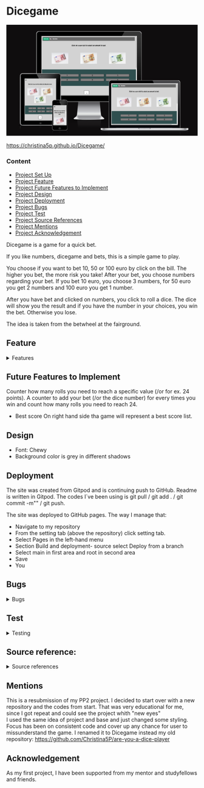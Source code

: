 # Dicegame
![dicegame](assets/images/readme_img/dicegame.png)

https://christina5p.github.io/Dicegame/


### Content


* [Project Set Up](#project-set-up)
* [Project Feature](#feature)
* [Project Future Features to Implement](#future-features-to-implement)
* [Project Design](#design)
* [Project Deployment](#deployment)
* [Project Bugs](#bugs)
* [Project Test](#test)
* [Project Source References](#source-reference)
* [Project Mentions](#mentions)
* [Project Acknowledgement](#acknowledgement)

Dicegame is a game for a quick bet.

If you like numbers, dicegame and bets, this is a simple game to play.

You choose if you want to bet 10, 50 or 100 euro by click on the bill.
The higher you bet, the more risk you take! 
After your bet, you choose numbers regarding your bet. If you bet 10 euro, you choose 3 numbers, for 50 euro you get 2 numbers and 100 euro you get 1 number.

After you have bet and clicked on numbers, you click to roll a dice.
The dice will show you the result and if you have the number in your choices, you win the bet. Otherwise you lose.

The idea is taken from the betwheel at the fairground.

## Feature
<details><summary>Features</summary>

### Play
![play](assets/images/readme_img/image.png)

To start you bet from 3 different values and you can easily see your bet, since the other values dissapear after your choice. 

When you have bet, you get informed how many numbers you will click on and your click change colours, so you can see your choice.
If you try to pick number before betting, you get an alert


![alert](assets/images/readme_img/image-4.png)

![eurobet](assets/images/readme_img/image-1.png)

When you have choosed numbers, you are ready to roll the dice by clicking on it.
If you try to roll the dice before picking all the numbers, you get an alert.

![alert](assets/images/readme_img/image-3.png)

![numbers](assets/images/readme_img/image-2.png)

After that, you click on the dice to get it roll.
The dice will roll with the animations and generate a number to compare if it is the same number you have choosen.
f you win, you should feel like the jumping man with the green dice that pops up and you get a result with the value you win.


![win](assets/images/readme_img/image-7.png)

And it´s harder feeling to lose, but make it a new try with the pulling man.
After your play you can easily click the "play again" button to restart the game.

![lose](assets/images/readme_img/image-5.png)


### Instructions

There is a page with instructions, and you can switch between play and instructions in the navbar.

![instructions](assets/images/readme_img/image-9.png)

### Navbar

On top there is a navbar for Play and Instructions.
An smaller decices, there is an icon instead and when you click on the menuicon, you see the navbar.

![navbar](assets/images/readme_img/image-8.png)

### Footer 
A copyright of the game creator.

![copyright](assets/images/readme_img/image-10.png)

</details>


## Future Features to Implement

Counter how many rolls you need to reach a specific value (/or for ex. 24 points).
A counter to add your bet (/or the dice number) for every times you win and count how many rolls you need to reach 24.

* Best score
On right hand side tha game will represent a best score list. 



## Design

* Font: Chewy
* Background color is grey in different shadows


## Deployment
The site was created from Gitpod and is continuing push to GitHub.
Readme is written in Gitpod.
 The codes I´ve been using is git pull / git add . / git commit -m"" / git push.

The site was deployed to GitHub pages. The way I manage that:

* Navigate to my repository
* From the setting tab (above the repository) click setting tab.
* Select Pages in the left-hand menu
* Section Build and deployment- source select Deploy from a branch
* Select main in first area and root in second area
* Save
* You 

## Bugs 
<details><summary>Bugs</summary>

Bugs derived to my first submission:

* The dots on the dice. It was hard to get them in position and get them to stay inside the dice.
 The resolution was to change the position od dots in css.

* To get the result if you won or lost by comparing the dice number with those number you have choosen.
 I got stock since a thought I had enough function for both above but I solved it to make one more function with InternalDiceroll.

* Every time I loaded the sight I got error, even if the function worked.
  It was confusing, but I had 2 html and JS script was calling from first page and didn´t got answer since that page didn´t have content JS was calling.

* The animation of dice was hard to get through, but the tutor lesson https://www.youtube.com/watch?v=XTF5jXDr2H8 helped me out of that one.

Bugs for this submission:

* I used winner and loservideos, but even if I stopped them in the codes by "loop=false", " ended" it didn´t work.
I also checked the video raw, so it wasn´t repeating.
In the end I decidecd to use a picture instead, so you don´t get annoyed of a continuing video.

* The navbar on smaller screens doesn´t work in instructions page.

</details>


## Test 
<details><summary>Testing</summary>

### HTML Validator
I have checked the HTML codes through https://validator.w3.org.

![HTML index](assets/images/readme_img/image-11.png)

![HTML instructions](assets/images/readme_img/image-12.png)

### CSS Validator 
I have checked css code through https://jigsaw.w3.org/css-validator/#validate_by_input.

![style.css](assets/images/readme_img/image-13.png)
99
![dice.css](assets/images/readme_img/image-14.png)

### JS Hint
I have checked JS codes through https://jshint.com/

![JS Hint](assets/images/readme_img/image.png)

### Responsiveness
I have checked responsiveness through https://ui.dev/amiresponsive?url=https://christina5p.github.io/Dicegame/

![resposiveness](assets/images/readme_img/image-15.png)

### Lighthouse

###
</details>

## Source reference:
<details><summary>Source references</summary>
 * https://medium.com/@mintholic1/use-google-fonts-to-style-your-javascript-app-a74c6d21147a - insiration of fonts
 * https://www.w3schools.com/howto/tryit.asp?filename=tryhow_js_mobile_navbar_hor -tutoring responsive navbar
 * https://www.youtube.com/watch?v=t0CdtUEzfLo _tutoring 3D dice
 * https://www.veed.io/login - compress video
 * https://www.w3schools.com/js/tryit.asp?filename=tryjs_alert - tutoring alerts
 * https://chatgpt.com/ - help me to explain my code when I get errors
 * https://videojs.com/guides -tutoring to stop the videoloop
 * https://stackoverflow.com/ - tutoring reset games
 * https://www.w3schools.com/jsref/met_loc_reload.asp
 * https://balsamiq.com/  - Build the skeleton
 * https://www.canva.com/ -Pictures when you win or loose
 * https://www.istockphoto.com/se/collaboration/boards/aErC0W69g0if3TpFdJwx6Q -Pictures of euro
 *-https://betterprogramming.pub/creating-dice-in-flexbox-in-css-a02a5d85e516 -Tutoring/inspiration to create dice with dots with css
 * https://stackoverflow.com/questions/52540974/ show-dice-element-corresponding-to-random-number-generated-on-click -
 Tutoring dots on dice
 * https://www.youtube.com/watch?v=M3InbHr0WAc -Tutoring dots on dice
 * https://codebeautify.org/jsvalidate# Tutoring dots on dice
 * ChatGPT -To get codes explained in Swedish
 * https://www.perplexity.ai/ - Troubleshout/explanation of written codes
 * https://chat.openai.com/ To get help with suggestion when I debug functions text.content
 * https://dcod*e.domenade.com/tutorials/how-to-create-a-dice-roll-game-with-html-css-and-javascript -Tutoring dice and dots
 * https://www.kiltedviking.net/se/www/javascript/dom1.html - Repetition(tutoring) of DOM
 * https://github.com/bradtraversy/btre_project/issues/9  -Troubleshot url-problems
 * Tutoring lesson with Ernst, Digitala lyftet
 * CI Tutor to help to me understand function "checkAnswer"
 * https://www.youtube.com/watch?v=Fw3jE0tWn28  - Tutoting change colour on buttons
 * https://www.w3schools.com/jsref/met_document_getelementsbyclassname.asp - To teach how to call back information
 * https://www.geeksforgeeks.org/javascript-nested-functions/
 * https://www.tutorialspoint.com/javascript/javascript_nested_functions.htm  - To tech me about nested functions
 * https://codedamn.com/news/javascript/how-to-empty-an-array-in-javascript  Tutoring how to clear arrays
 * https://developer.mozilla.org/en-US/docs/Web/API/Element/remove -Tutoring remove element
 * https://stackoverflow.com/questions/3087975/how-to-change-the-cursor-into-a-hand-when-a-user-hovers-over-a-list-item
   To get cursor properties
 * https://www.w3schools.com/cssref/css3_pr_mediaquery.php -responsive check to css
 * https://www.w3schools.com/howto/howto_js_scroll_to_top.asp - Tutoring scroll up the window
 * https://stackoverflow.com/questions/69427603/autoplay-on-video-is-not-working-after-refreshing-page
   - Investigate video autoplay
 * https://www.youtube.com/watch?v=XTF5jXDr2H8 - Tutoring and help me with codes for dice animation
 * https://www.w3schools.com/jsref/tryit.asp?filename=tryjsref_loc_reload -Tutor to reload the game

</details>

## Mentions

This is a resubmission of my PP2 project.
I decided to start over with a new repository and the codes from start.
That was very educational for me, since I got repeat and could see the project whith "new eyes" <br>
I used the same idea of project and base and just changed some styling.
Focus has been on consistent code and cover up any chance for user to missunderstand the game.
I renamed it to Dicegame instead my old repository: https://github.com/Christina5P/are-you-a-dice-player

## Acknowledgement 

As my first project, I have been supported from my mentor and studyfellows and friends.